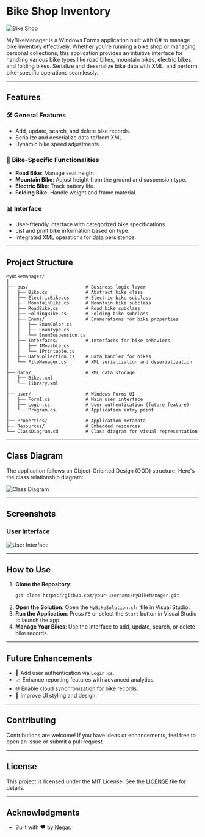 # Bike Shop Inventory

![Bike Shop](https://user-images.githubusercontent.com/your-image-path/bike-shop-banner.png)

MyBikeManager is a Windows Forms application built with C# to manage bike inventory effectively. Whether you're running a bike shop or managing personal collections, this application provides an intuitive interface for handling various bike types like road bikes, mountain bikes, electric bikes, and folding bikes. Serialize and deserialize bike data with XML, and perform bike-specific operations seamlessly.

---

## Features

### 🛠️ General Features
- Add, update, search, and delete bike records.
- Serialize and deserialize data to/from XML.
- Dynamic bike speed adjustments.

### 🚴 Bike-Specific Functionalities
- **Road Bike**: Manage seat height.
- **Mountain Bike**: Adjust height from the ground and suspension type.
- **Electric Bike**: Track battery life.
- **Folding Bike**: Handle weight and frame material.

### 📊 Interface
- User-friendly interface with categorized bike specifications.
- List and print bike information based on type.
- Integrated XML operations for data persistence.

---

## Project Structure

```plaintext
MyBikeManager/
│
├── bus/                     # Business logic layer
│   ├── Bike.cs              # Abstract bike class
│   ├── ElectricBike.cs      # Electric bike subclass
│   ├── MountainBike.cs      # Mountain bike subclass
│   ├── RoadBike.cs          # Road bike subclass
│   ├── FoldingBike.cs       # Folding bike subclass
│   ├── Enums/               # Enumerations for bike properties
│   │   ├── EnumColor.cs
│   │   ├── EnumType.cs
│   │   └── EnumSuspension.cs
│   ├── Interfaces/          # Interfaces for bike behaviors
│   │   ├── IMovable.cs
│   │   └── IPrintable.cs
│   ├── DataCollection.cs    # Data handler for bikes
│   └── FileManager.cs       # XML serialization and deserialization
│
├── data/                    # XML data storage
│   ├── Bikes.xml
│   └── library.xml
│
├── user/                    # Windows Forms UI
│   ├── Form1.cs             # Main user interface
│   ├── Login.cs             # User authentication (future feature)
│   └── Program.cs           # Application entry point
│
├── Properties/              # Application metadata
├── Resources/               # Embedded resources
└── ClassDiagram.cd          # Class diagram for visual representation
```

---

## Class Diagram

The application follows an Object-Oriented Design (OOD) structure. Here's the class relationship diagram:

![Class Diagram](https://user-images.githubusercontent.com/your-image-path/class-diagram.png)

---

## Screenshots

### User Interface
![User Interface](https://user-images.githubusercontent.com/your-image-path/ui-screenshot.png)

---

## How to Use

1. **Clone the Repository**:
   ```bash
   git clone https://github.com/your-username/MyBikeManager.git
   ```
2. **Open the Solution**:
   Open the `MyBikeSolution.sln` file in Visual Studio.
3. **Run the Application**:
   Press `F5` or select the `Start` button in Visual Studio to launch the app.
4. **Manage Your Bikes**:
   Use the interface to add, update, search, or delete bike records.

---

## Future Enhancements

- 🛒 Add user authentication via `Login.cs`.
- 📈 Enhance reporting features with advanced analytics.
- 🌐 Enable cloud synchronization for bike records.
- 🎨 Improve UI styling and design.

---

## Contributing

Contributions are welcome! If you have ideas or enhancements, feel free to open an issue or submit a pull request.

---

## License

This project is licensed under the MIT License. See the [LICENSE](LICENSE) file for details.

---

## Acknowledgments

- Built with ❤️ by [Negar](https://github.com/negarprh).
